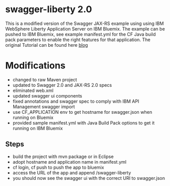 # swagger-liberty 2.0
This is a modified version of the Swagger JAX-RS example using using IBM WebSphere Liberty Application Server on IBM Bluemix. The example can be pushed to IBM Bluemix, see example manifest.yml for the CF Java build pack parameters to enable the right features for that application.
The original Tutorial can be found here [blog](http://www.mycloudtips.com/2014/10/jax-rs-swagger-liberty-bluemix.html)
# Modifications
- changed to raw Maven project
- updated to Swagger 2.0 and JAX-RS 2.0 specs
- eliminated web.xml
- updated swagger ui components
- fixed annotations and swagger spec to comply with IBM API Management swagger import
- use CF_APPLICATION env to get hostname for swagger.json when running on Bluemix
- provided sample manifest.yml with Java Build Pack options to get it running on IBM Bluemix

## Steps
- build the project with mvn package or in Eclipse
- adopt hostname and application name in manifest.yml
- cf login, cf push to push the app to bluemix
- access the URL of the app and append /swagger-liberty 
- you should now see the swagger ui with the correct URI to swagger.json

 
